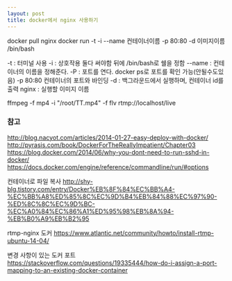 ```yaml
---
layout: post
title: docker에서 nginx 사용하기
---
```

docker pull nginx
docker run -t -i --name 컨테이너이름 -p 80:80 -d 이미지이름 /bin/bash

-t : 터미널 사용 
-i : 상호작용
둘다 써야함 뒤에 /bin/bash로 쉘을 정함
--name : 컨테이너의 이름을 정해준다.
-P : 포트를 연다. docker ps로 포트를 확인 가능(안될수도있음)
-p 80:80 컨테이너의 포트와 바인딩
-d : 백그라운드에서 실행하며, 컨테이너 id를 출력
nginx : 실행할 이미지 이름

ffmpeg -f mp4 -i "/root/TT.mp4" -f flv rtmp://localhost/live

### 참고 
http://blog.nacyot.com/articles/2014-01-27-easy-deploy-with-docker/
http://pyrasis.com/book/DockerForTheReallyImpatient/Chapter03
https://blog.docker.com/2014/06/why-you-dont-need-to-run-sshd-in-docker/
https://docs.docker.com/engine/reference/commandline/run/#options

컨테이너로 파일 복사
http://shy-blg.tistory.com/entry/Docker%EB%8F%84%EC%BB%A4-%EC%BB%A8%ED%85%8C%EC%9D%B4%EB%84%88%EC%97%90-%ED%8C%8C%EC%9D%BC-%EC%A0%84%EC%86%A1%ED%95%98%EB%8A%94-%EB%B0%A9%EB%B2%95

rtmp-nginx 도커
https://www.atlantic.net/community/howto/install-rtmp-ubuntu-14-04/

변경 사항이 있는 도커 포트
https://stackoverflow.com/questions/19335444/how-do-i-assign-a-port-mapping-to-an-existing-docker-container